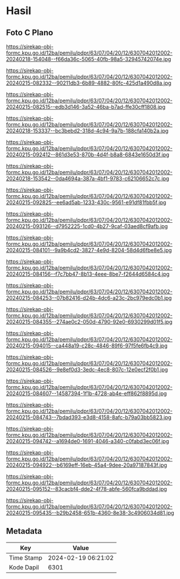 # Hasil

## Foto C Plano

https://sirekap-obj-formc.kpu.go.id/12ba/pemilu/pdpr/63/07/04/20/12/6307042012002-20240218-154048--f66da36c-5065-40fb-98a5-32945742074e.jpg

https://sirekap-obj-formc.kpu.go.id/12ba/pemilu/pdpr/63/07/04/20/12/6307042012002-20240215-082332--90211db3-6b89-4882-80fc-425d1a490d8a.jpg

https://sirekap-obj-formc.kpu.go.id/12ba/pemilu/pdpr/63/07/04/20/12/6307042012002-20240215-082515--edb3d146-3a52-46ba-b7ad-ffe30cff1808.jpg

https://sirekap-obj-formc.kpu.go.id/12ba/pemilu/pdpr/63/07/04/20/12/6307042012002-20240218-153337--bc3bebd2-318d-4c94-9a7b-188cfa140b2a.jpg

https://sirekap-obj-formc.kpu.go.id/12ba/pemilu/pdpr/63/07/04/20/12/6307042012002-20240215-092412--861d3e53-870b-4d4f-b8a8-6843e1650d3f.jpg

https://sirekap-obj-formc.kpu.go.id/12ba/pemilu/pdpr/63/07/04/20/12/6307042012002-20240218-153542--0da4694a-387a-4bf1-9783-c62106652c7c.jpg

https://sirekap-obj-formc.kpu.go.id/12ba/pemilu/pdpr/63/07/04/20/12/6307042012002-20240215-092825--ee6ad5ab-1233-430c-9561-e91df81fbb5f.jpg

https://sirekap-obj-formc.kpu.go.id/12ba/pemilu/pdpr/63/07/04/20/12/6307042012002-20240215-093126--d7952225-1cd0-4b27-9caf-03aed8cf9afb.jpg

https://sirekap-obj-formc.kpu.go.id/12ba/pemilu/pdpr/63/07/04/20/12/6307042012002-20240215-084101--9a9b4cd2-3827-4e9d-8204-58d4d6fbe8e5.jpg

https://sirekap-obj-formc.kpu.go.id/12ba/pemilu/pdpr/63/07/04/20/12/6307042012002-20240215-084156--f7c7bb47-8b13-4eee-8be7-f2644d6584c4.jpg

https://sirekap-obj-formc.kpu.go.id/12ba/pemilu/pdpr/63/07/04/20/12/6307042012002-20240215-084253--07b82416-d24b-4dc6-a23c-2bc979edc0b1.jpg

https://sirekap-obj-formc.kpu.go.id/12ba/pemilu/pdpr/63/07/04/20/12/6307042012002-20240215-084355--274ae0c2-050d-4790-92e0-6930299d01f5.jpg

https://sirekap-obj-formc.kpu.go.id/12ba/pemilu/pdpr/63/07/04/20/12/6307042012002-20240215-094015--ca448a19-c28c-4846-89f6-97f5fe6fb4c9.jpg

https://sirekap-obj-formc.kpu.go.id/12ba/pemilu/pdpr/63/07/04/20/12/6307042012002-20240215-084526--9e8ef0d3-3edc-4ec8-807c-12e0ecf2f0b1.jpg

https://sirekap-obj-formc.kpu.go.id/12ba/pemilu/pdpr/63/07/04/20/12/6307042012002-20240215-084607--14587394-1f1b-4728-ab4e-eff862f8895d.jpg

https://sirekap-obj-formc.kpu.go.id/12ba/pemilu/pdpr/63/07/04/20/12/6307042012002-20240215-084743--7bdad393-e3d8-4158-8afc-b79a03bb5823.jpg

https://sirekap-obj-formc.kpu.go.id/12ba/pemilu/pdpr/63/07/04/20/12/6307042012002-20240215-094742--a1694de0-1691-4046-a340-c0fabd3ec06f.jpg

https://sirekap-obj-formc.kpu.go.id/12ba/pemilu/pdpr/63/07/04/20/12/6307042012002-20240215-094922--b6169eff-16eb-45a4-9dee-20a97187843f.jpg

https://sirekap-obj-formc.kpu.go.id/12ba/pemilu/pdpr/63/07/04/20/12/6307042012002-20240215-095152--83cacbf4-dde2-4f78-abfe-560fca9bddad.jpg

https://sirekap-obj-formc.kpu.go.id/12ba/pemilu/pdpr/63/07/04/20/12/6307042012002-20240215-095435--b29b2458-651b-4360-8e38-3c4906034d81.jpg


## Metadata

| Key        | Value               |
| ---------- | ------------------- |
| Time Stamp | 2024-02-19 06:21:02 |
| Kode Dapil | 6301                |



